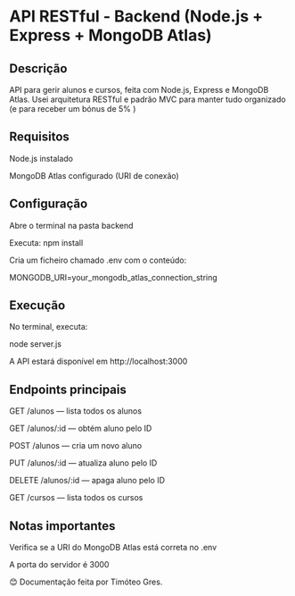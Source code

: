# API RESTful - Backend (Node.js + Express + MongoDB Atlas)

## Descrição
API para gerir alunos e cursos, feita com Node.js, Express e MongoDB Atlas.
Usei arquitetura RESTful e padrão MVC para manter tudo organizado (e para receber um bónus de 5% )

## Requisitos

Node.js instalado

MongoDB Atlas configurado (URI de conexão)

## Configuração

Abre o terminal na pasta backend

Executa: npm install

Cria um ficheiro chamado .env com o conteúdo:

MONGODB_URI=your_mongodb_atlas_connection_string

## Execução

No terminal, executa:

node server.js

A API estará disponível em http://localhost:3000

## Endpoints principais

GET /alunos — lista todos os alunos

GET /alunos/:id — obtém aluno pelo ID

POST /alunos — cria um novo aluno

PUT /alunos/:id — atualiza aluno pelo ID

DELETE /alunos/:id — apaga aluno pelo ID

GET /cursos — lista todos os cursos

## Notas importantes

Verifica se a URI do MongoDB Atlas está correta no .env

A porta do servidor é 3000

😊 Documentação feita por Timóteo Gres.